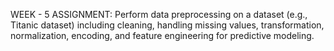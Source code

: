 WEEK - 5 ASSIGNMENT: Perform data preprocessing on a dataset (e.g., Titanic dataset) including cleaning, handling missing values, transformation, normalization, encoding, and feature engineering for predictive modeling.
